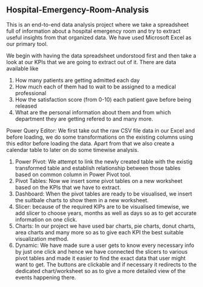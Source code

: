 ## Hospital-Emergency-Room-Analysis
This is an end-to-end data analysis project where we take a spreadsheet full of information about a hospital emergency room and try to extract useful insights from that organized data. We have used Microsoft Excel as our primary tool.

We begin with having the data spreadsheet undorstood first and then take a look at our KPIs that we are going to extract out of it. There are data available like 
1. How many patients are getting admitted each day
2. How much each of them had to wait to be assigned to a medical professional
3. How the satisfaction score (from 0-10) each patient gave before being released
4. What are the personal information about them and from which department they are getting refered to and many more.

Power Query Editor: We first take out the raw CSV file data in our Excel and before loading, we do some transformations on the existing columns using this editor before loading the data. Apart from that we also create a calendar table to later on do some timewise analysis.

1. Power Pivot: We attempt to link the newly created table with the existig transformed table and establish relationship between those tables based on common column in Power Pivot tool.
2. Pivot Tables: Now we insert some pivot tables on a new worksheet based on the KPIs that we have to extract.
3. Dashboard: When the pivot tables are ready to be visualised, we insert the suitbale charts to show them in a new worksheet. 
4. Slicer: because of the required KIPs are to be visualised timewise, we add slicer to choose years, months as well as days so as to get accurate information on one click.
5. Charts: In our project we have used bar charts, pie charts, donut charts, area charts and many more so as to give each KPI the best suitable visualization method.
6. Dynamic: We have made sure a user gets to know every necessary info by just one click and hence we have connected the slicers to various pivot tables and made it easier to find the exact data that user might want to get. The buttons are clickable and if necessary it redirects to the dedicated chart/worksheet so as to give a more detailed view of the events happening there.
